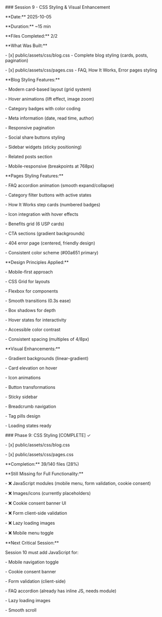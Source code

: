 \### Session 9 - CSS Styling \& Visual Enhancement

\*\*Date:\*\* 2025-10-05

\*\*Duration:\*\* ~15 min

\*\*Files Completed:\*\* 2/2



\*\*What Was Built:\*\*

\- \[x] public/assets/css/blog.css - Complete blog styling (cards, posts, pagination)

\- \[x] public/assets/css/pages.css - FAQ, How It Works, Error pages styling



\*\*Blog Styling Features:\*\*

\- Modern card-based layout (grid system)

\- Hover animations (lift effect, image zoom)

\- Category badges with color coding

\- Meta information (date, read time, author)

\- Responsive pagination

\- Social share buttons styling

\- Sidebar widgets (sticky positioning)

\- Related posts section

\- Mobile-responsive (breakpoints at 768px)



\*\*Pages Styling Features:\*\*

\- FAQ accordion animation (smooth expand/collapse)

\- Category filter buttons with active states

\- How It Works step cards (numbered badges)

\- Icon integration with hover effects

\- Benefits grid (6 USP cards)

\- CTA sections (gradient backgrounds)

\- 404 error page (centered, friendly design)

\- Consistent color scheme (#00a651 primary)



\*\*Design Principles Applied:\*\*

\- Mobile-first approach

\- CSS Grid for layouts

\- Flexbox for components

\- Smooth transitions (0.3s ease)

\- Box shadows for depth

\- Hover states for interactivity

\- Accessible color contrast

\- Consistent spacing (multiples of 4/8px)



\*\*Visual Enhancements:\*\*

\- Gradient backgrounds (linear-gradient)

\- Card elevation on hover

\- Icon animations

\- Button transformations

\- Sticky sidebar

\- Breadcrumb navigation

\- Tag pills design

\- Loading states ready



\### Phase 9: CSS Styling \[COMPLETE] ✓

\- \[x] public/assets/css/blog.css

\- \[x] public/assets/css/pages.css



\*\*Completion:\*\* 39/140 files (28%)



\*\*Still Missing for Full Functionality:\*\*

\- ❌ JavaScript modules (mobile menu, form validation, cookie consent)

\- ❌ Images/icons (currently placeholders)

\- ❌ Cookie consent banner UI

\- ❌ Form client-side validation

\- ❌ Lazy loading images

\- ❌ Mobile menu toggle



\*\*Next Critical Session:\*\*

Session 10 must add JavaScript for:

\- Mobile navigation toggle

\- Cookie consent banner

\- Form validation (client-side)

\- FAQ accordion (already has inline JS, needs module)

\- Lazy loading images

\- Smooth scroll

